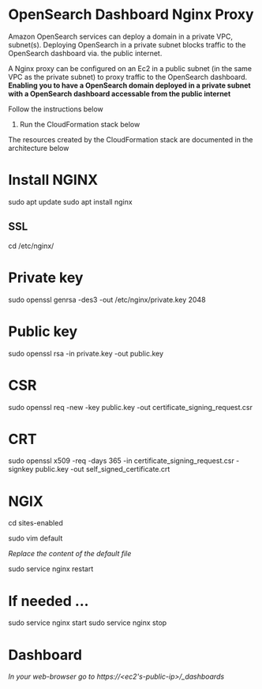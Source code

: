 # OpenSearch Dashboard Nginx Proxy

Amazon OpenSearch services can deploy a domain in a private VPC, subnet(s). Deploying OpenSearch in a private subnet blocks traffic to the OpenSearch dashboard via. the public internet.

A Nginx proxy can be configured on an Ec2 in a public subnet (in the same VPC as the private subnet) to proxy traffic to the OpenSearch dashboard. **Enabling you to have a OpenSearch domain deployed in a private subnet with a OpenSearch dashboard accessable from the public internet**

Follow the instructions below

1. Run the CloudFormation stack below



The resources created by the CloudFormation stack are documented in the architecture below




# Install NGINX

sudo apt update
sudo apt install nginx

## SSL 

cd /etc/nginx/

# Private key

sudo openssl genrsa -des3 -out /etc/nginx/private.key 2048

# Public key

sudo openssl rsa -in private.key -out public.key

# CSR

sudo openssl req -new -key public.key -out certificate_signing_request.csr

# CRT

sudo openssl x509 -req -days 365 -in certificate_signing_request.csr -signkey public.key -out self_signed_certificate.crt

# NGIX 

cd sites-enabled

sudo vim default

*Replace the content of the default file*

sudo service nginx restart

# If needed ... 

sudo service nginx start
sudo service nginx stop

# Dashboard

*In your web-browser go to https://<ec2's-public-ip>/_dashboards*
